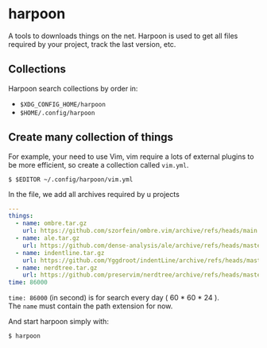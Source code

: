 # harpoon

A tools to downloads things on the net. Harpoon is used to get all files
required by your project, track the last version, etc.

## Collections

Harpoon search collections by order in:

- `$XDG_CONFIG_HOME/harpoon`
- `$HOME/.config/harpoon`

## Create many collection of things

For example, your need to use Vim, vim require a lots of external plugins to be more efficient, so create a collection called `vim.yml`.

    $ $EDITOR ~/.config/harpoon/vim.yml

In the file, we add all archives required by u projects

```yml
---
things:
  - name: ombre.tar.gz
    url: https://github.com/szorfein/ombre.vim/archive/refs/heads/main.tar.gz
  - name: ale.tar.gz
    url: https://github.com/dense-analysis/ale/archive/refs/heads/master.tar.gz
  - name: indentline.tar.gz
    url: https://github.com/Yggdroot/indentLine/archive/refs/heads/master.tar.gz
  - name: nerdtree.tar.gz
    url: https://github.com/preservim/nerdtree/archive/refs/heads/master.tar.gz
time: 86000
```

`time: 86000` (in second) is for search every day ( 60 * 60 * 24 ).  
The `name` must contain the path extension for now.

And start harpoon simply with:

    $ harpoon
